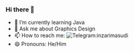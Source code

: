### Hi there 👋

- 🌱 I’m currently learning Java
- 💬 Ask me about Graphics Design
- 📫 How to reach me: ![Telegram:inzarimasudi](https://t.me/inzarimasudi)
- 😄 Pronouns: He/Him
<!--
**inzarimasudi/inzarimasudi** is a ✨ _special_ ✨ repository because its `README.md` (this file) appears on your GitHub profile.

Here are some ideas to get you started:

- 🔭 I’m currently working on ...

- 👯 I’m looking to collaborate on ...
- 🤔 I’m looking for help with ...



- ⚡ Fun fact: ...
-->
